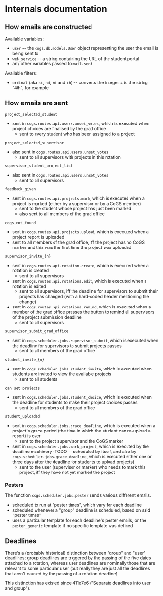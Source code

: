 # Internals documentation

## How emails are constructed

Available variables:
- `user` -- the `cogs.db.models.User` object representing the user the email is
  being sent to
- `web_service` -- a string containing the URL of the student portal
- any other variables passed to `mail.send`

Available filters:
- `ordinal` (aka `st`, `nd`, `rd` and `th`) -- converts the integer `4` to the
  string "4th", for example

## How emails are sent

`project_selected_student`

- sent in `cogs.routes.api.users.unset_votes`, which is executed when project
  choices are finalised by the grad office
  - sent to every student who has been assigned to a project

`project_selected_supervisor`

- also sent in `cogs.routes.api.users.unset_votes`
  - sent to all supervisors with projects in this rotation

`supervisor_student_project_list`

- also sent in `cogs.routes.api.users.unset_votes`
  - sent to all supervisors

`feedback_given`

- sent in `cogs.routes.api.projects.mark`, which is executed when a project is
  marked (either by a supervisor or by a CoGS member)
  - sent to the student whose project has just been marked
  - also sent to all members of the grad office

`cogs_not_found`

- sent in `cogs.routes.api.projects.upload`, which is executed when a project
  report is uploaded
- sent to all members of the grad office, iff the project has no CoGS marker and
  this was the first time the project was uploaded

`supervisor_invite_{n}`

- sent in `cogs.routes.api.rotation.create`, which is executed when a rotation
  is created
  - sent to all supervisors
- sent in `cogs.routes.api.rotations.edit`, which is executed when a rotation is
  edited
  - sent to all supervisors, iff the deadline for supervisors to submit their
    projects has changed (with a hard-coded header mentioning the change)
- sent in `cogs.routes.api.rotations.remind`, which is executed when a member of
  the grad office presses the button to remind all supervisors of the project
  submission deadline
  - sent to all supervisors

`supervisor_submit_grad_office`

- sent in `cogs.scheduler.jobs.supervisor_submit`, which is executed when the
  deadline for supervisors to submit projects passes
  - sent to all members of the grad office

`student_invite_{n}`

- sent in `cogs.scheduler.jobs.student_invite`, which is executed when students
  are invited to view the available projects
  - sent to all students

`can_set_projects`

- sent in `cogs.scheduler.jobs.student_choice`, which is executed when the
  deadline for students to make their project choices passes
  - sent to all members of the grad office

`student_uploaded`

- sent in `cogs.scheduler.jobs.grace_deadline`, which is executed when a
  project's grace period (the time in which the student can re-upload a report)
  is over
  - sent to the project supervisor and the CoGS marker
- sent in `cogs.scheduler.jobs.mark_project`, which is executed by the deadline
  machinery (TODO -- scheduled by itself, and also by
  `cogs.scheduler.jobs.grace_deadline`, which is executed either one or three
  days after the deadline for students to upload projects)
  - sent to the user (supervisor or marker) who needs to mark this project, iff
    they have not yet marked the project

### Pesters

The function `cogs.scheduler.jobs.pester` sends various different emails.

- scheduled to run at "pester times", which vary for each deadline
- scheduled whenever a "group" deadline is scheduled, based on said "pester
  times"
- uses a particular template for each deadline's pester emails, or the
  `pester_generic` template if no specific template was defined

## Deadlines

There's a (probably historical) distinction between "group" and "user"
deadlines; group deadlines are triggered by the passing of the five dates
attached to a rotation, whereas user deadlines are nominally those that are
relevant to some particular user (but really they are just all the deadlines
that aren't caused by the passing of a rotation deadline).

This distinction has existed since 411e7e6 ("Separate deadlines into user and
group").

<!-- vim: set tw=80: -->
